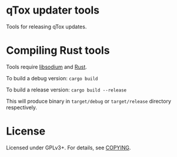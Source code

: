 # qTox updater tools

Tools for releasing qTox updates.


# Compiling Rust tools

Tools require [libsodium] and [Rust].

To build a debug version: `cargo build`

To build a release version: `cargo build --release`

This will produce binary in `target/debug` or `target/release` directory
respectively.


# License

Licensed under GPLv3+. For details, see [COPYING](/COPYING).


[libsodium]: https://github.com/jedisct1/libsodium
[Rust]: https://www.rust-lang.org/

